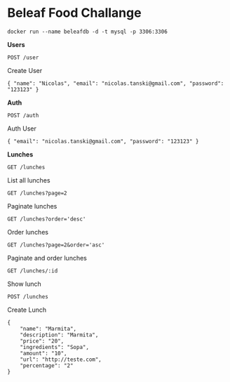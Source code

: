 # Beleaf Food Challange

`docker run --name beleafdb -d -t mysql -p 3306:3306`

**Users**

`POST /user`

Create User

`{ "name": "Nicolas", "email": "nicolas.tanski@gmail.com", "password": "123123" }`

**Auth**

`POST /auth`

Auth User

`{ "email": "nicolas.tanski@gmail.com", "password": "123123" }`

**Lunches**

`GET /lunches`

List all lunches

`GET /lunches?page=2`

Paginate lunches

`GET /lunches?order='desc'`

Order lunches

`GET /lunches?page=2&order='asc'`

Paginate and order lunches

`GET /lunches/:id`

Show lunch

`POST /lunches`

Create Lunch

```
{
    "name": "Marmita",
    "description": "Marmita",
    "price": "20",
    "ingredients": "Sopa",
    "amount": "10",
    "url": "http://teste.com",
    "percentage": "2"
}
```
